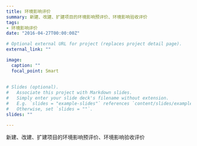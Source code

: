 ```yaml
---
title: 环境影响评价
summary: 新建、改建、扩建项目的环境影响预评价、环境影响验收评价
tags:
- 环境影响评价
date: "2016-04-27T00:00:00Z"

# Optional external URL for project (replaces project detail page).
external_link: ""

image:
  caption: ""
  focal_point: Smart
  
  
# Slides (optional).
#   Associate this project with Markdown slides.
#   Simply enter your slide deck's filename without extension.
#   E.g. `slides = "example-slides"` references `content/slides/example-slides.md`.
#   Otherwise, set `slides = ""`.
slides: ""

---
```


新建、改建、扩建项目的环境影响预评价、环境影响验收评价
